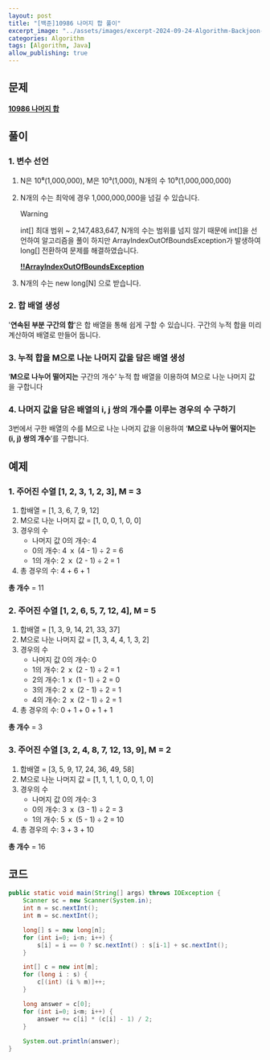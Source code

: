 ```yaml
---
layout: post
title: "[백준]10986 나머지 합 풀이"
excerpt_image: "../assets/images/excerpt-2024-09-24-Algorithm-Backjoon-G310986.png"
categories: Algorithm
tags: [Algorithm, Java]
allow_publishing: true
---
```

## 문제
**[10986 나머지 합](https://www.acmicpc.net/problem/10986)**

## 풀이
### 1. 변수 선언 
1. N은 10⁶(1,000,000), M은 10³(1,000), N개의 수 10⁹(1,000,000,000)

2. N개의 수는 최악에 경우 1,000,000,000을 넘길 수 있습니다.

   > [!WARNING]
   >
   > int[] 최대 범위 ~ 2,147,483,647, N개의 수는 범위를 넘지 않기 때문에 int[]을 선언하여 알고리즘을 풀이 하지만 ArrayIndexOutOfBoundsException가 발생하여 long[] 전환하여 문제를 해결하였습니다.
   >
   > [**!!ArrayIndexOutOfBoundsException**](https://help.acmicpc.net/judge/rte/IndexOutOfBounds)

3. N개의 수는 new long[N] 으로 받습니다.

### 2. 합 배열 생성
'**연속된 부분 구간의 합**'은 합 배열을 통해 쉽게 구할 수 있습니다.
구간의 누적 합을 미리 계산하여 배열로 만들어 둡니다.

### 3. 누적 합을 M으로 나눈 나머지 값을 담은 배열 생성
‘**M으로 나누어 떨어지는** 구간의 개수’ 누적 합 배열을 이용하여 M으로 나눈 나머지 값을 구합니다

### 4. 나머지 값을 담은 배열의 i, j 쌍의 개수를 이루는 경우의 수 구하기
3번에서 구한 배열의 수를 M으로 나눈 나머지 값을 이용하여 ‘**M으로 나누어 떨어지는 (i, j) 쌍의 개수**’를 구합니다.


## 예제
### 1. 주어진 수열 [1, 2, 3, 1, 2, 3], M = 3
1. 합배열 = [1, 3, 6, 7, 9, 12]
2. M으로 나눈 나머지 값 = [1, 0, 0, 1, 0, 0]
3. 경우의 수
   - 나머지 값 0의 개수: 4
   - 0의 개수: 4 ｘ (4 - 1) ÷ 2 = 6
   - 1의 개수: 2 ｘ (2 - 1) ÷ 2 = 1
4. 총 경우의 수: 4 + 6 + 1

**총 개수** = 11

### 2. 주어진 수열 [1, 2, 6, 5, 7, 12, 4], M = 5
1. 합배열 = [1, 3, 9, 14, 21, 33, 37]
2. M으로 나눈 나머지 값 = [1, 3, 4, 4, 1, 3, 2]
3. 경우의 수
   - 나머지 값 0의 개수: 0
   - 1의 개수: 2 ｘ (2 - 1) ÷ 2 = 1
   - 2의 개수: 1 ｘ (1 - 1) ÷ 2 = 0
   - 3의 개수: 2 ｘ (2 - 1) ÷ 2 = 1
   - 4의 개수: 2 ｘ (2 - 1) ÷ 2 = 1
4. 총 경우의 수: 0 + 1 + 0 + 1 + 1

**총 개수** = 3

### 3. 주어진 수열 [3, 2, 4, 8, 7, 12, 13, 9], M = 2
1. 합배열 = [3, 5, 9, 17, 24, 36, 49, 58]
2. M으로 나눈 나머지 값 = [1, 1, 1, 1, 0, 0, 1, 0]
3. 경우의 수
   - 나머지 값 0의 개수: 3
   - 0의 개수: 3 ｘ (3 - 1) ÷ 2 = 3
   - 1의 개수: 5 ｘ (5 - 1) ÷ 2 = 10
4. 총 경우의 수: 3 + 3 + 10

**총 개수** = 16

## 코드

```java
public static void main(String[] args) throws IOException {
    Scanner sc = new Scanner(System.in);
    int n = sc.nextInt();
    int m = sc.nextInt();

    long[] s = new long[n];
    for (int i=0; i<n; i++) {
        s[i] = i == 0 ? sc.nextInt() : s[i-1] + sc.nextInt();
    }

    int[] c = new int[m];
    for (long i : s) {
        c[(int) (i % m)]++;
    }

    long answer = c[0];
    for (int i=0; i<m; i++) {
        answer += c[i] * (c[i] - 1) / 2;
    }
    
    System.out.println(answer);
}
```

